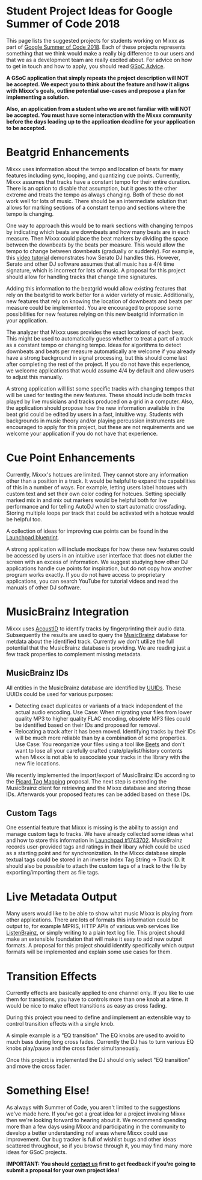 # Student Project Ideas for Google Summer of Code 2018

This page lists the suggested projects for students working on Mixxx as
part of [Google Summer of
Code 2018](https://summerofcode.withgoogle.com/). Each of these projects
represents something that we think would make a really big difference to
our users and that we as a development team are really excited about.
For advice on how to get in touch and how to apply, you should read
[GSoC Advice](gsocadvice).

**A GSoC application that simply repeats the project description will
NOT be accepted. We expect you to think about the feature and how it
aligns with Mixxx's goals, outline potential use-cases and propose a
plan for implementing a solution.**

**Also, an application from a student who we are not familiar with will
NOT be accepted. You must have some interaction with the Mixxx community
before the days leading up to the application deadline for your
application to be accepted.**

# Beatgrid Enhancements

Mixxx uses information about the tempo and location of beats for many
features including sync, looping, and quantizing cue points. Currently,
Mixxx assumes that tracks have a constant tempo for their entire
duration. There is an option to disable that assumption, but it goes to
the other extreme and treats the tempo as always changing. Both of these
do not work well for lots of music. There should be an intermediate
solution that allows for marking sections of a constant tempo and
sections where the tempo is changing.

One way to approach this would be to mark sections with changing tempos
by indicating which beats are downbeats and how many beats are in each
measure. Then Mixxx could place the beat markers by dividing the space
between the downbeats by the beats per measure. This would allow the
tempo to change between downbeats (gradually or suddenly). For example,
this [video tutorial](https://www.youtube.com/watch?v=oD9J7azlhrQ)
demonstrates how Serato DJ handles this. However, Serato and other DJ
software assumes that all music has a 4/4 time signature, which is
incorrect for lots of music. A proposal for this project should allow
for handling tracks that change time signatures.

Adding this information to the beatgrid would allow existing features
that rely on the beatgrid to work better for a wider variety of music.
Additionally, new features that rely on knowing the location of
downbeats and beats per measure could be implemented. You are encouraged
to propose some possibilities for new features relying on this new
beatgrid information in your application.

The analyzer that Mixxx uses provides the exact locations of each beat.
This might be used to automatically guess whether to treat a part of a
track as a constant tempo or changing tempo. Ideas for algorithms to
detect downbeats and beats per measure automatically are welcome if you
already have a strong background in signal processing, but this should
come last after completing the rest of the project. If you do not have
this experience, we welcome applications that would assume 4/4 by
default and allow users to adjust this manually.

A strong application will list some specific tracks with changing tempos
that will be used for testing the new features. These should include
both tracks played by live musicians and tracks produced on a grid in a
computer. Also, the application should propose how the new information
available in the beat grid could be edited by users in a fast, intuitive
way. Students with backgrounds in music theory and/or playing percussion
instruments are encouraged to apply for this project, but these are not
requirements and we welcome your application if you do not have that
experience.

# Cue Point Enhancements

Currently, Mixxx's hotcues are limited. They cannot store any
information other than a position in a track. It would be helpful to
expand the capabilities of this in a number of ways. For example,
letting users label hotcues with custom text and set their own color
coding for hotcues. Setting specially marked mix in and mix out markers
would be helpful both for live performance and for telling AutoDJ when
to start automatic crossfading. Storing multiple loops per track that
could be activated with a hotcue would be helpful too.

A collection of ideas for improving cue points can be found in the
[Launchpad
blueprint](https://blueprints.launchpad.net/mixxx/+spec/cuepoints-2.0-new).

A strong application will include mockups for how these new features
could be accessed by users in an intuitive user interface that does not
clutter the screen with an excess of information. We suggest studying
how other DJ applications handle cue points for inspiration, but do not
copy how another program works exactly. If you do not have access to
proprietary applications, you can search YouTube for tutorial videos and
read the manuals of other DJ software.

# MusicBrainz Integration

Mixxx uses [AcoustID](https://acoustid.org/) to identify tracks by
fingerprinting their audio data. Subsequently the results are used to
query the [MusicBrainz](https://musicbrainz.org/) database for metdata
about the identified track. Currently we don't utilize the full
potential that the MusicBrainz database is providing. We are reading
just a few track properties to complement missing metadata.

## MusicBrainz IDs

All entities in the MusicBrainz database are identified by
[UUIDs](https://en.wikipedia.org/wiki/Universally_unique_identifier).
These UUIDs could be used for various purposes:

  - Detecting exact duplicates or variants of a track independent of the
    actual audio encoding. Use Case: When migrating your files from
    lower quality MP3 to higher quality FLAC encoding, obsolete MP3
    files could be identified based on their IDs and proposed for
    removal.
  - Relocating a track after it has been moved. Identifying tracks by
    their IDs will be much more reliable than by a combination of some
    properties. Use Case: You reorganize your files using a tool like
    [Beets](http://beets.io/) and don't want to lose all your carefully
    crafted crate/playlist/history contents when Mixxx is not able to
    asscociate your tracks in the library with the new file locations.

We recently implemented the import/export of MusicBrainz IDs according
to the [Picard Tag
Mapping](https://picard.musicbrainz.org/docs/mappings/) proposal. The
next step is extending the MusicBrainz client for retrieving and the
Mixxx database and storing those IDs. Afterwards your proposed features
can be added based on these IDs.

## Custom Tags

One essential feature that Mixxx is missing is the ability to assign and
manage custom tags to tracks. We have already collected some ideas what
and how to store this information in [Launchpad
\#1743702](https://bugs.launchpad.net/mixxx/+bug/1743702). MusicBrainz
records user-provided tags and ratings in their libary which could be
used as a starting point and for synchronization. In the Mixxx database
simple textual tags could be stored in an inverse index Tag String -\>
Track ID. It should also be possible to attach the custom tags of a
track to the file by exporting/importing them as file tags.

# Live Metadata Output

Many users would like to be able to show what music Mixxx is playing
from other applications. There are lots of formats this information
could be output to, for example MPRIS, HTTP APIs of various web services
like [ListenBrainz](https://listenbrainz.org), or simply writing to a
plain text log file. This project should make an extensible foundation
that will make it easy to add new output formats. A proposal for this
project should identify specifically which output formats will be
implemented and explain some use cases for them.

# Transition Effects

Currently effects are basically applied to one channel only. If you like
to use them for transitions, you have to controls more than one knob at
a time. It would be nice to make effect transitions as easy as cross
fading.

During this project you need to define and implement an extensible way
to control transition effects with a single knob.

A simple example is a "EQ transition" The EQ knobs are used to avoid to
much bass during long cross fades. Currently the DJ has to turn various
EQ knobs play/pause and the cross fader simultaneously.

Once this project is implemented the DJ should only select "EQ
transition" and move the cross fader.

# Something Else\!

As always with Summer of Code, you aren't limited to the suggestions
we've made here. If you've got a great idea for a project involving
Mixxx then we're looking forward to hearing about it. We recommend
spending more than a few days using Mixxx and participating in the
community to develop a better understanding nof areas where Mixxx could
use improvement. Our bug tracker is full of wishlist bugs and other
ideas scattered throughout, so if you browse through it, you may find
many more ideas for GSoC projects.

**IMPORTANT: You should [contact us](gsocadvice) first to get feedback
if you're going to submit a proposal for your own project idea\!**
